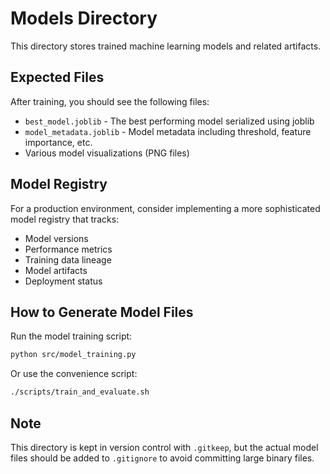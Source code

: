 # Models Directory

This directory stores trained machine learning models and related artifacts.

## Expected Files

After training, you should see the following files:

- `best_model.joblib` - The best performing model serialized using joblib
- `model_metadata.joblib` - Model metadata including threshold, feature importance, etc.
- Various model visualizations (PNG files)

## Model Registry

For a production environment, consider implementing a more sophisticated model registry that tracks:

- Model versions
- Performance metrics
- Training data lineage
- Model artifacts
- Deployment status

## How to Generate Model Files

Run the model training script:

```bash
python src/model_training.py
```

Or use the convenience script:

```bash
./scripts/train_and_evaluate.sh
```

## Note

This directory is kept in version control with `.gitkeep`, but the actual model files should be added to `.gitignore` to avoid committing large binary files.